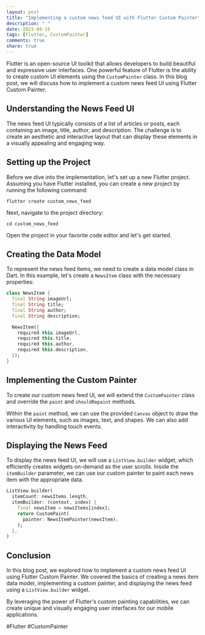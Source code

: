 ```yaml
---
layout: post
title: "Implementing a custom news feed UI with Flutter Custom Painter"
description: " "
date: 2023-09-15
tags: [Flutter, CustomPainter]
comments: true
share: true
---
```


Flutter is an open-source UI toolkit that allows developers to build beautiful and expressive user interfaces. One powerful feature of Flutter is the ability to create custom UI elements using the `CustomPainter` class. In this blog post, we will discuss how to implement a custom news feed UI using Flutter Custom Painter.

## Understanding the News Feed UI

The news feed UI typically consists of a list of articles or posts, each containing an image, title, author, and description. The challenge is to create an aesthetic and interactive layout that can display these elements in a visually appealing and engaging way.

## Setting up the Project

Before we dive into the implementation, let's set up a new Flutter project. Assuming you have Flutter installed, you can create a new project by running the following command:

```
flutter create custom_news_feed
```

Next, navigate to the project directory:

```
cd custom_news_feed
```

Open the project in your favorite code editor and let's get started.

## Creating the Data Model

To represent the news feed items, we need to create a data model class in Dart. In this example, let's create a `NewsItem` class with the necessary properties:

```dart
class NewsItem {
  final String imageUrl;
  final String title;
  final String author;
  final String description;

  NewsItem({
    required this.imageUrl,
    required this.title,
    required this.author,
    required this.description,
  });
}
```

## Implementing the Custom Painter

To create our custom news feed UI, we will extend the `CustomPainter` class and override the `paint` and `shouldRepaint` methods. 

Within the `paint` method, we can use the provided `Canvas` object to draw the various UI elements, such as images, text, and shapes. We can also add interactivity by handling touch events.

## Displaying the News Feed

To display the news feed UI, we will use a `ListView.builder` widget, which efficiently creates widgets on-demand as the user scrolls. Inside the `itemBuilder` parameter, we can use our custom painter to paint each news item with the appropriate data.

```dart
ListView.builder(
  itemCount: newsItems.length,
  itemBuilder: (context, index) {
    final newsItem = newsItems[index];
    return CustomPaint(
      painter: NewsItemPainter(newsItem),
    );
  },
)
```

## Conclusion

In this blog post, we explored how to implement a custom news feed UI using Flutter Custom Painter. We covered the basics of creating a news item data model, implementing a custom painter, and displaying the news feed using a `ListView.builder` widget.

By leveraging the power of Flutter's custom painting capabilities, we can create unique and visually engaging user interfaces for our mobile applications.

#Flutter #CustomPainter
